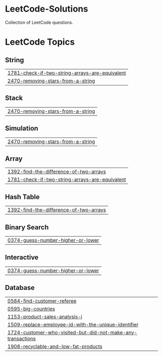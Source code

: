 # LeetCode-Solutions
Collection of LeetCode questions.

<!---LeetCode Topics Start-->
# LeetCode Topics
## String
|  |
| ------- |
| [1781-check-if-two-string-arrays-are-equivalent](https://github.com/DavidMaged171/LeetCode-Solutions/tree/master/1781-check-if-two-string-arrays-are-equivalent) |
| [2470-removing-stars-from-a-string](https://github.com/DavidMaged171/LeetCode-Solutions/tree/master/2470-removing-stars-from-a-string) |
## Stack
|  |
| ------- |
| [2470-removing-stars-from-a-string](https://github.com/DavidMaged171/LeetCode-Solutions/tree/master/2470-removing-stars-from-a-string) |
## Simulation
|  |
| ------- |
| [2470-removing-stars-from-a-string](https://github.com/DavidMaged171/LeetCode-Solutions/tree/master/2470-removing-stars-from-a-string) |
## Array
|  |
| ------- |
| [1392-find-the-difference-of-two-arrays](https://github.com/DavidMaged171/LeetCode-Solutions/tree/master/1392-find-the-difference-of-two-arrays) |
| [1781-check-if-two-string-arrays-are-equivalent](https://github.com/DavidMaged171/LeetCode-Solutions/tree/master/1781-check-if-two-string-arrays-are-equivalent) |
## Hash Table
|  |
| ------- |
| [1392-find-the-difference-of-two-arrays](https://github.com/DavidMaged171/LeetCode-Solutions/tree/master/1392-find-the-difference-of-two-arrays) |
## Binary Search
|  |
| ------- |
| [0374-guess-number-higher-or-lower](https://github.com/DavidMaged171/LeetCode-Solutions/tree/master/0374-guess-number-higher-or-lower) |
## Interactive
|  |
| ------- |
| [0374-guess-number-higher-or-lower](https://github.com/DavidMaged171/LeetCode-Solutions/tree/master/0374-guess-number-higher-or-lower) |
## Database
|  |
| ------- |
| [0584-find-customer-referee](https://github.com/DavidMaged171/LeetCode-Solutions/tree/master/0584-find-customer-referee) |
| [0595-big-countries](https://github.com/DavidMaged171/LeetCode-Solutions/tree/master/0595-big-countries) |
| [1153-product-sales-analysis-i](https://github.com/DavidMaged171/LeetCode-Solutions/tree/master/1153-product-sales-analysis-i) |
| [1509-replace-employee-id-with-the-unique-identifier](https://github.com/DavidMaged171/LeetCode-Solutions/tree/master/1509-replace-employee-id-with-the-unique-identifier) |
| [1724-customer-who-visited-but-did-not-make-any-transactions](https://github.com/DavidMaged171/LeetCode-Solutions/tree/master/1724-customer-who-visited-but-did-not-make-any-transactions) |
| [1908-recyclable-and-low-fat-products](https://github.com/DavidMaged171/LeetCode-Solutions/tree/master/1908-recyclable-and-low-fat-products) |
<!---LeetCode Topics End-->